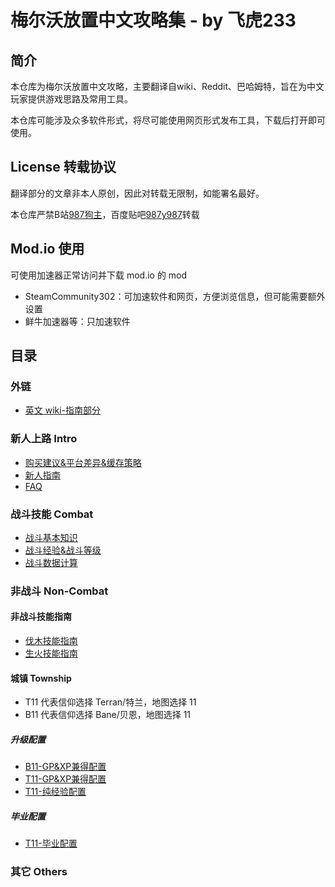 # 梅尔沃放置中文攻略集 - by 飞虎233
## 简介
本仓库为梅尔沃放置中文攻略，主要翻译自wiki、Reddit、巴哈姆特，旨在为中文玩家提供游戏思路及常用工具。

本仓库可能涉及众多软件形式，将尽可能使用网页形式发布工具，下载后打开即可使用。

## License 转载协议
翻译部分的文章非本人原创，因此对转载无限制，如能署名最好。

本仓库严禁B站[987狗主](https://b23.tv/0NCcyx3)，百度贴吧[987y987](https://tieba.baidu.com/home/main/?id=tb.1.29ccc6fa.t7mkFBqzZG6BNt4YlrL1nQ)转载

## Mod.io 使用
可使用加速器正常访问并下载 mod.io 的 mod
* SteamCommunity302：可加速软件和网页，方便浏览信息，但可能需要额外设置
* 鲜牛加速器等：只加速软件

## 目录
### 外链
* [英文 wiki-指南部分](https://wiki.melvoridle.com/w/Guides)

### 新人上路 Intro
* [购买建议&平台差异&缓存策略](/Articles/Intro/购买建议&平台差异&缓存策略.md)
* [新人指南](/Articles/Intro/新人指南.md)
* [FAQ](/Articles/Intro/FAQ.md)

### 战斗技能 Combat
* [战斗基本知识](/Articles/Combat/战斗基本知识.md)
* [战斗经验&战斗等级](/Articles/Combat/战斗经验&战斗等级.md)
* [战斗数据计算](/Articles/Combat/战斗数据计算.md)

### 非战斗 Non-Combat

#### 非战斗技能指南
* [伐木技能指南](/Articles/Non-Combat/伐木技能指南.md)
* [生火技能指南](/Articles/Non-Combat/生火技能指南.md)
#### 城镇 Township
* T11 代表信仰选择 Terran/特兰，地图选择 11
* B11 代表信仰选择 Bane/贝恩，地图选择 11
##### 升级配置
* [B11-GP&XP兼得配置](/Articles/TownshipSheets/B11-GP%26XP.md)
* [T11-GP&XP兼得配置](/Articles/TownshipSheets/T11-GP%26XP.md)
* [T11-纯经验配置](/Articles/TownshipSheets/T11-XP.md)
##### 毕业配置
* [T11-毕业配置](/Articles/TownshipSheets/T11-EndGame.md)

### 其它 Others